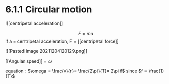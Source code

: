 # 6.1.1 Circular motion

![[centripetal acceleration]]

$$ F = ma$$
if a = centripetal acceleration,
F = [[centripetal force]]

![[Pasted image 20211204120129.png]]

[[Angular speed]] = $\omega$

equation : $\omega = \frac{v}{r}= \frac{2\pi}{T}= 2\pi f$ since $f = \frac{1}{T}$